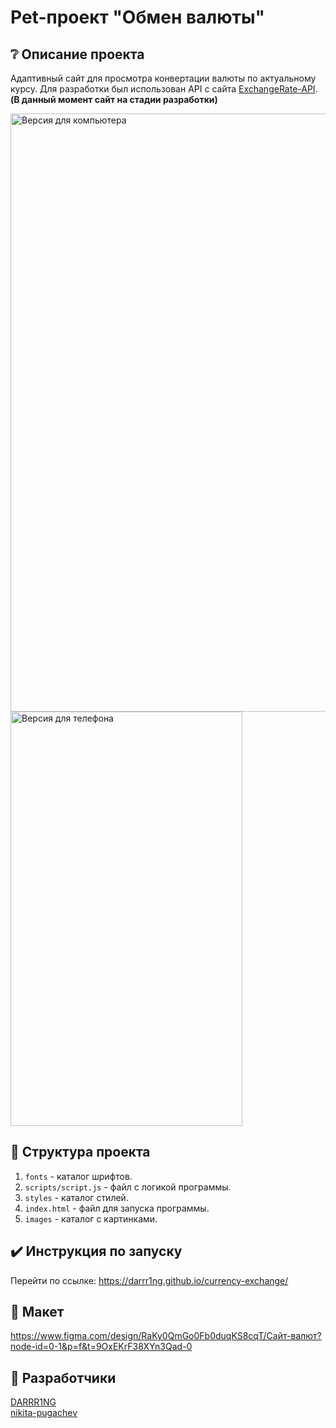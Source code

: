 # Pet-проект "Обмен валюты"

## :grey_question: Описание проекта
Адаптивный сайт для просмотра конвертации валюты по актуальному курсу. Для разработки был использован API c сайта <a href="https://app.exchangerate-api.com/dashboard">ExchangeRate-API</a>.
<br><b>(В данный момент сайт на стадии разработки)</b>

<img width="1920" height="957" alt="Версия для компьютера" src="https://github.com/user-attachments/assets/01d7588f-5d33-48bb-a997-73f07866c261" /> 
<img width="371" height="663" alt="Версия для телефона" src="https://github.com/user-attachments/assets/b3afa43b-5db0-4790-98a7-657ce006a90e" />


## :file_folder: Структура проекта
1. `fonts` - каталог шрифтов.
2. `scripts/script.js` - файл с логикой программы.
3. `styles` - каталог стилей.
4. `index.html` - файл для запуска программы.
5. `images` - каталог с картинками.

## :heavy_check_mark: Инструкция по запуску
Перейти по ссылке: https://darrr1ng.github.io/currency-exchange/

## :art: Макет
https://www.figma.com/design/RaKy0QmGo0Fb0duqKS8cqT/Сайт-валют?node-id=0-1&p=f&t=9OxEKrF38XYn3Qad-0

## :clap: Разработчики
<a href="https://github.com/DARRR1NG">DARRR1NG</a> <br>
<a href="https://github.com/nikita-pugachev">nikita-pugachev</a>
